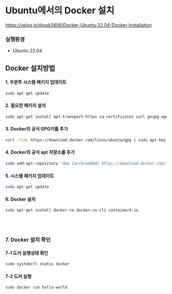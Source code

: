 # Ubuntu에서의 Docker 설치

<https://velog.io/@osk3856/Docker-Ubuntu-22.04-Docker-Installation>
</br>

### 실행환경

* Ubuntu 22.04

## Docker 설치방법

#### 1. 우분투 시스템 패키지 업데이트

```bash
sudo apt-get update
```


#### 2. 필요한 패키지 설치

```bash
sudo apt-get install apt-transport-https ca-certificates curl gnupg-agent software-properties-common
```


#### 3. Docker의 공식 GPG키를 추가

```bash
curl -fsSL https://download.docker.com/linux/ubuntu/gpg | sudo apt-key add -
```


#### 4. Docker의 공식 apt 저장소를 추가

```bash
sudo add-apt-repository "deb [arch=amd64] https://download.docker.com/linux/ubuntu $(lsb_release -cs) stable"
```


#### 5. 시스템 패키지 업데이트

```bash
sudo apt-get update
```


#### 6. Docker 설치

```bash
sudo apt-get install docker-ce docker-ce-cli containerd.io
```
</br>
</br>

### 7. Docker 설치 확인

#### 7-1 도커 실행상태 확인

```bash
sudo systemctl status docker
```


#### 7-2 도커 실행

```bash
sudo docker run hello-world
```
</br>
